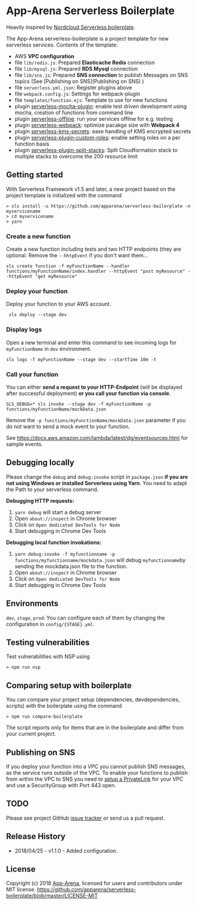 # App-Arena Serverless Boilerplate

Heavily inspired by [Nordcloud Serverless boilerplate](https://github.com/nordcloud/serverless-boilerplate).

The App-Arena serverless-boilerplate is a project template for new serverless services. Contents of the template:
* AWS **VPC configuration**
* file `lib/redis.js`: Prepared **Elasticache Redis** connection
* file `lib/mysql.js`: Prepared **RDS Mysql** connection
* file `lib/sns.js`: Prepared **SNS connection** to publish Messages on SNS topics (See [Publishing on SNS](Publishing on SNS) )
* file `serverless.yml.json`: Register plugins above
* file `webpack.config.js`: Settings for webpack-plugin
* file `templates/function.ejs`: Template to use for new functions
* plugin [serverless-mocha-plugin](https://github.com/SC5/serverless-mocha-plugin): enable test driven development using mocha, creation of functions from command line
* plugin [serverless-offline](https://github.com/dherault/serverless-offline): run your services offline for e.g. testing
* plugin [serverless-webpack](https://github.com/elastic-coders/serverless-webpack): optimize pacakge size with **Webpack 4**
* plugin [serverless-kms-secrets](https://github.com/SC5/serverless-kms-secrets): ease handling of KMS encrypted secrets
* plugin [serverless-plugin-custom-roles](https://www.npmjs.com/package/serverless-plugin-custom-roles): enable setting roles on a per function basis
* plugin [serverless-plugin-split-stacks](https://github.com/dougmoscrop/serverless-plugin-split-stacks): Split Cloudformation stack to multiple stacks to overcome the 200 resource limit

## Getting started

With Serverless Framework v1.5 and later, a new project based on the
project template is initialized with the command
```
> sls install -u https://github.com/apparena/serverless-boilerplate -n myservicename
> cd myservicename
> yarn
```
### Create a new function

Create a new function including tests and two HTTP endpoints (they are
optional. Remove the `--hhtpEvent` if you don't want them...

`sls create function -f myFunctionName --handler
functions/myFunctionName/index.handler --httpEvent "post myResource"
--httpEvent "get myResource"`

### Deploy your function

Deploy your function to your AWS account.

` sls deploy --stage dev`

### Display logs

Open a new terminal and enter this command to see incoming logs for
`myFunctionName` in `dev` environment.

`sls logs -f myFunctionName --stage dev --startTime 10m -t`

### Call your function

You can either **send a request to your HTTP-Endpoint** (will be
displayed after successful deployment) **or you call your function via
console**.

`SLS_DEBUG=* sls invoke --stage dev -f myFunctionName -p
functions/myFunctionName/mockData.json`

Remove the `-p functions/myFunctionName/mockData.json` parameter if you
do not want to send a mock event to your function.

See https://docs.aws.amazon.com/lambda/latest/dg/eventsources.html for
sample events.

## Debugging locally

Please change the `debug` and `debug:invoke` script in `package.json` **if you
are not using Windows or installed Serverless using Yarn**. You need to
adapt the Path to your serverless command.

**Debugging HTTP requests:**

1. `yarn debug` will start a debug server
2. Open `about://inspect` in Chrome browser
3. Click on `Open dedicated DevTools for Node`
4. Start debugging in Chrome Dev Tools

**Debugging local function invokations:**

1. `yarn debug:invoke -f myfunctionname -p
   functions/myfunctionname/mockdata.json` will debug `myfunctionname`by
   sending the mockdata.json file to the function.
2. Open `about://inspect` in Chrome browser
3. Click on `Open dedicated DevTools for Node`
4. Start debugging in Chrome Dev Tools

## Environments

`dev`, `stage`, `prod`: You can configure each of them by changing the
configuration in `config/{STAGE}.yml`.

## Testing vulnerabilities

Test vulnerabilities with NSP using
```
> npm run nsp
```

## Comparing setup with boilerplate

You can compare your project setup (dependencies, devdependencies, scripts) with the boilerplate using the command

```
> npm run compare-boilerplate
```

The script reports only for items that are in the boilerplate and differ
 from your current project.

## Publishing on SNS

If you deploy your function into a VPC you cannot publish SNS messages, as the service runs outside of the VPC.
To enable your functions to publish from within the VPC to SNS you need to
[setup a PrivateLink](https://docs.aws.amazon.com/AmazonVPC/latest/UserGuide/endpoint-service.html) for your VPC and use a SecurityGroup with Port 443 open.

## TODO

Please see project GitHub
[issue tracker](https://github.com/apparena/serverless-boilerplate/issues)
or send us a pull request.

## Release History

* 2018/04/25 - v1.1.0 - Added configuration.

## License

Copyright (c) 2018 [App-Arena](https://www.app-arena.com/), licensed for users and contributors under MIT license.
https://github.com/apparena/serverless-boilerplate/blob/master/LICENSE-MIT
